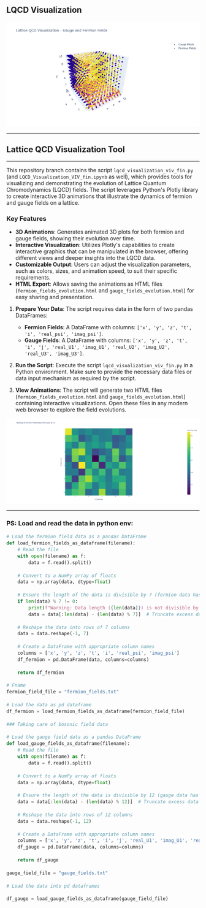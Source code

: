 ## LQCD Visualization
[![LQCD Evolution Animation](LQCD_Visualization_Gauge_&_Fermion_Fieldz.png)](lattice_qcd_evolution_vv.mp4)


---

## Lattice QCD Visualization Tool

---

This repository branch contains the script `lqcd_visualization_viv_fin.py` (and `LQCD_Visualization_VIV_fin.ipynb` as well), which provides tools for visualizing and demonstrating the evolution of Lattice Quantum Chromodynamics (LQCD) fields. The script leverages Python's Plotly library to create interactive 3D animations that illustrate the dynamics of fermion and gauge fields on a lattice.

### Key Features

- **3D Animations**: Generates animated 3D plots for both fermion and gauge fields, showing their evolution over time.
- **Interactive Visualization**: Utilizes Plotly's capabilities to create interactive graphics that can be manipulated in the browser, offering different views and deeper insights into the LQCD data.
- **Customizable Output**: Users can adjust the visualization parameters, such as colors, sizes, and animation speed, to suit their specific requirements.
- **HTML Export**: Allows saving the animations as HTML files (`fermion_fields_evolution.html` and `gauge_fields_evolution.html`) for easy sharing and presentation.

1. **Prepare Your Data**: The script requires data in the form of two pandas DataFrames:
   - **Fermion Fields**: A DataFrame with columns: `['x', 'y', 'z', 't', 'i', 'real_psi', 'imag_psi']`.
   - **Gauge Fields**: A DataFrame with columns: `['x', 'y', 'z', 't', 'i', 'j', 'real_U1', 'imag_U1', 'real_U2', 'imag_U2', 'real_U3', 'imag_U3']`.

2. **Run the Script**:
   Execute the script `lqcd_visualization_viv_fin.py` in a Python environment. Make sure to provide the necessary data files or data input mechanism as required by the script.

3. **View Animations**:
   The script will generate two HTML files (`fermion_fields_evolution.html` and `gauge_fields_evolution.html`) containing interactive visualizations. Open these files in any modern web browser to explore the field evolutions.

![Logo](Heatmap_fermions.png)

---
### PS: Load and read the data in python env:
```python
# Load the fermion field data as a pandas DataFrame
def load_fermion_fields_as_dataframe(filename):
    # Read the file
    with open(filename) as f:
        data = f.read().split()

    # Convert to a NumPy array of floats
    data = np.array(data, dtype=float)

    # Ensure the length of the data is divisible by 7 (fermion data has 7 columns)
    if len(data) % 7 != 0:
        print(f"Warning: Data length ({len(data)}) is not divisible by 7. Truncating excess elements.")
        data = data[:len(data) - (len(data) % 7)]  # Truncate excess data

    # Reshape the data into rows of 7 columns
    data = data.reshape(-1, 7)

    # Create a DataFrame with appropriate column names
    columns = ['x', 'y', 'z', 't', 'i', 'real_psi', 'imag_psi']
    df_fermion = pd.DataFrame(data, columns=columns)

    return df_fermion

# Fname
fermion_field_file = "fermion_fields.txt"

# Load the data as pd dataframe
df_fermion = load_fermion_fields_as_dataframe(fermion_field_file)

### Taking care of bosonic field data

# Load the gauge field data as a pandas DataFrame
def load_gauge_fields_as_dataframe(filename):
    # Read the file
    with open(filename) as f:
        data = f.read().split()

    # Convert to a NumPy array of floats
    data = np.array(data, dtype=float)

    # Ensure the length of the data is divisible by 12 (gauge data has 12 columns)
    data = data[:len(data) - (len(data) % 12)]  # Truncate excess data silently

    # Reshape the data into rows of 12 columns
    data = data.reshape(-1, 12)

    # Create a DataFrame with appropriate column names
    columns = ['x', 'y', 'z', 't', 'i', 'j', 'real_U1', 'imag_U1', 'real_U2', 'imag_U2', 'real_U3', 'imag_U3']
    df_gauge = pd.DataFrame(data, columns=columns)

    return df_gauge

gauge_field_file = "gauge_fields.txt"

# Load the data into pd dataframes

df_gauge = load_gauge_fields_as_dataframe(gauge_field_file)
